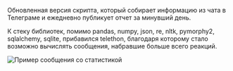 Обновленная версия скрипта, который собирает информацию из чата в Телеграме и ежедневно публикует отчет за минувший день.

К стеку библиотек, помимо pandas, numpy, json, re, nltk, pymorphy2, sqlalchemy, sqlite, прибавился telethon, благодаря которому стало возможно вычислять сообщения, набравшие больше всего реакций.

![Пример сообщения со статистикой]([https://picsum.photos/800/600](https://disk.yandex.ru/i/XYWnlP1rPRZ_Pg))
